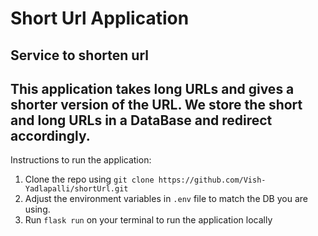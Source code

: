# Short Url Application
Service to shorten url
-----------------------------------------------------------------------------------
This application takes long URLs and gives a shorter version of the URL. 
We store the short and long URLs in a DataBase and redirect accordingly.
-----------------------------------------------------------------------------------

Instructions to run the application:
1. Clone the repo using `git clone https://github.com/Vish-Yadlapalli/shortUrl.git`
2. Adjust the environment variables in `.env` file to match the DB you are using. 
3. Run `flask run` on your terminal to run the application locally
